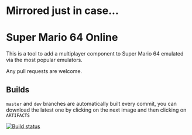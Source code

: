 # Mirrored just in case...

# Super Mario 64 Online

This is a tool to add a multiplayer component to Super Mario 64 emulated via the most popular emulators.

Any pull requests are welcome.

## Builds

`master` and `dev` branches are automatically built every commit, you can download the latest one by clicking on the next image and then clicking on `ARTIFACTS`

[![Build status](https://ci.appveyor.com/api/projects/status/jbdwexl4xwijd73v/branch/master?svg=true)](https://ci.appveyor.com/project/Guad/sm64o/branch/master)
